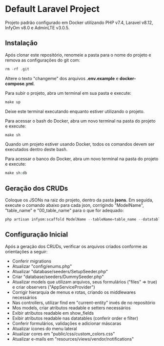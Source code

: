 # Default Laravel Project
Projeto padrão configurado em Docker utilizando PHP v7.4, Laravel v8.12, InfyOm v8.0 e AdminLTE v3.0.5.
  
## Instalação
Após clonar este repositório, renomeie a pasta para o nome do projeto e remova as configurações do git com:
```php
rm -rf .git
```
Altere o texto "changeme" dos arquivos **.env.example** e **docker-compose.yml**.

Para subir o projeto, abra um terminal em sua pasta e execute:
```php
make up
```
Deixe este terminal executando enquanto estiver utilizando o projeto.

Para acessar o bash do Docker, abra um novo terminal na pasta do projeto e execute:
```php
make sh
```
Quando um projeto estiver usando Docker, todos os comandos devem ser executados dentro deste bash.

Para acessar o banco do Docker, abra um novo terminal na pasta do projeto e execute:
```php
make sh:db
```

## Geração dos CRUDs
Coloque os JSONs na raiz do projeto, dentro da pasta **jsons**. Em seguida, execute o comando abaixo para cada json, corrigindo "ModelName", "table_name" e "00_table_name" para o que for adequado:
```php
php artisan infyom:scaffold ModelName --tableName=table_name --datatables=true --paginate=25 --fieldsFile=/jsons/00_table_name.json
```

## Configuração Inicial
Após a geração dos CRUDs, verificar os arquivos criados conforme as orientações a seguir:
- Conferir migrations
- Atualizar "config/enums.php"
- Atualizar "database/seeders/SetupSeeder.php"
- Criar "database/seeders/DummySeeder.php"
- Atualizar models que utilizam arquivos, seus formulários ("files" => true) e criar observers ("AppServiceProvider")
- Corrigir hierarquia de menus e rotas, criando os middlewares necessários
- Nas controllers, utilizar find em "current-entity" invés de no repositório
- Mos models, criar atributos readable e setters necessários
- Exibir atributos readable em show_fields
- Exibir atributos readable nas datatables (conferir order e filter)
- Conferir formulários, validações e adicionar máscaras
- Atualizar ícones do menu lateral
- Atualizar cores em "public/css/custom_colors.css"
- Atualizar e-mails em "resources/views/vendor/notifications"